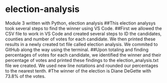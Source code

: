 # election-analysis
Module 3 written with Python, election analysis
##This election analysys took several steps to find the winner using VS Code.
##First we allowed the CSV file to work in VS Code and created several steps to ID the candidates, counties and number of votes for each candidate.  We then printed these results in a newly created txt file called election analysis.  We commited to GitHub along the way using the terminal.
##Upon totaling and finding percentages of votes for each candidate, we identified the winner and their percentage of votes and printed these findings to the election_analysis.txt file we created.  We used new line notations and rounded our percentages to the nearest tenth.
#The winner of the election is Diane DeGette with 73.8% of the votes.
